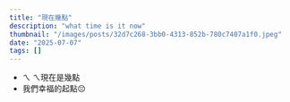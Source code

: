```yaml
---
title: "現在幾點"
description: "what time is it now"
thumbnail: "/images/posts/32d7c268-3bb0-4313-852b-780c7407a1f0.jpeg"
date: "2025-07-07"
tags: []
---
```

- ㄟ ㄟ現在是幾點
- 我們幸福的起點😔

